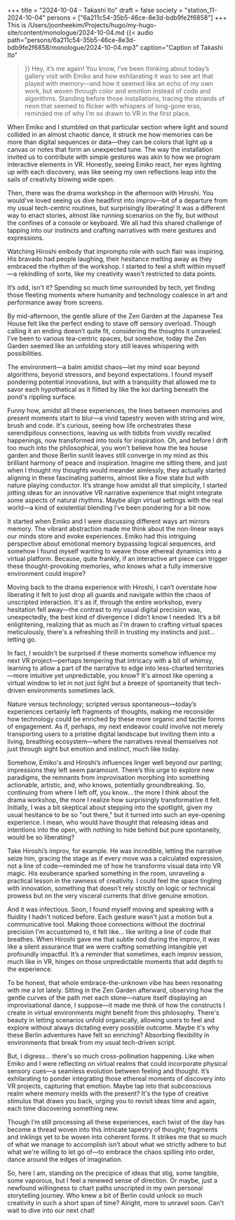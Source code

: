 +++
title = "2024-10-04 - Takashi Ito"
draft = false
society = "station_11-2024-10-04"
persons = ["6a211c54-35b5-46ce-8e3d-bdb9fe2f6858"]
+++
This is /Users/joonheekim/Projects/hugo/my-hugo-site/content/monologue/2024-10-04.md
{{< audio
    path="persons/6a211c54-35b5-46ce-8e3d-bdb9fe2f6858/monologue/2024-10-04.mp3" 
    caption="Caption of Takashi Ito"
>}}
Hey, it’s me again!
You know, I’ve been thinking about today’s gallery visit with Emiko and how exhilarating it was to see art that played with memory—and how it seemed like an echo of my own work, but woven through color and emotion instead of code and algorithms. Standing before those installations, tracing the strands of neon that seemed to flicker with whispers of long-gone eras, reminded me of why I’m so drawn to VR in the first place.

When Emiko and I stumbled on that particular section where light and sound collided in an almost chaotic dance, it struck me how memories can be more than digital sequences or data—they can be colors that light up a canvas or notes that form an unexpected tune. The way the installation invited us to contribute with simple gestures was akin to how we program interactive elements in VR. Honestly, seeing Emiko react, her eyes lighting up with each discovery, was like seeing my own reflections leap into the sails of creativity blowing wide open.

Then, there was the drama workshop in the afternoon with Hiroshi. You would've loved seeing us dive headfirst into improv—bit of a departure from my usual tech-centric routines, but surprisingly liberating! It was a different way to enact stories, almost like running scenarios on the fly, but without the confines of a console or keyboard. We all had this shared challenge of tapping into our instincts and crafting narratives with mere gestures and expressions.

Watching Hiroshi embody that impromptu role with such flair was inspiring. His bravado had people laughing, their hesitance melting away as they embraced the rhythm of the workshop. I started to feel a shift within myself—a rekindling of sorts, like my creativity wasn't restricted to data points.

It’s odd, isn't it? Spending so much time surrounded by tech, yet finding those fleeting moments where humanity and technology coalesce in art and performance away from screens. 

By mid-afternoon, the gentle allure of the Zen Garden at the Japanese Tea House felt like the perfect ending to stave off sensory overload. Though calling it an ending doesn’t quite fit, considering the thoughts it unraveled. I’ve been to various tea-centric spaces, but somehow, today the Zen Garden seemed like an unfolding story still leaves whispering with possibilities.

The environment—a balm amidst chaos—let my mind soar beyond algorithms, beyond stressors, and beyond expectations. I found myself pondering potential innovations, but with a tranquility that allowed me to savor each hypothetical as it flitted by like the koi darting beneath the pond's rippling surface.

Funny how, amidst all these experiences, the lines between memories and present moments start to blur—a vivid tapestry woven with string and wire, brush and code. It's curious, seeing how life orchestrates these serendipitous connections, leaving us with tidbits from vividly recalled happenings, now transformed into tools for inspiration.
Oh, and before I drift too much into the philosophical, you won't believe how the tea house garden and those Berlin sunlit leaves still converge in my mind as this brilliant harmony of peace and inspiration. Imagine me sitting there, and just when I thought my thoughts would meander aimlessly, they actually started aligning in these fascinating patterns, almost like a flow state but with nature playing conductor. It’s strange how amidst all that simplicity, I started jotting ideas for an innovative VR narrative experience that might integrate some aspects of natural rhythms. Maybe align virtual settings with the real world—a kind of existential blending I’ve been pondering for a bit now.

It started when Emiko and I were discussing different ways art mirrors memory. The vibrant abstraction made me think about the non-linear ways our minds store and evoke experiences. Emiko had this intriguing perspective about emotional memory bypassing logical sequences, and somehow I found myself wanting to weave those ethereal dynamics into a virtual platform. Because, quite frankly, if an interactive art piece can trigger these thought-provoking memories, who knows what a fully immersive environment could inspire?

Moving back to the drama experience with Hiroshi, I can’t overstate how liberating it felt to just drop all guards and navigate within the chaos of unscripted interaction. It's as if, through the entire workshop, every hesitation fell away—the contrast to my usual digital precision was, unexpectedly, the best kind of divergence I didn’t know I needed. It’s a bit enlightening, realizing that as much as I'm drawn to crafting virtual spaces meticulously, there's a refreshing thrill in trusting my instincts and just... letting go.

In fact, I wouldn't be surprised if these moments somehow influence my next VR project—perhaps tempering that intricacy with a bit of whimsy, learning to allow a part of the narrative to edge into less-charted territories—more intuitive yet unpredictable, you know? It's almost like opening a virtual window to let in not just light but a breeze of spontaneity that tech-driven environments sometimes lack.

Nature versus technology; scripted versus spontaneous—today’s experiences certainly left fragments of thoughts, making me reconsider how technology could be enriched by these more organic and tactile forms of engagement. As if, perhaps, my next endeavor could involve not merely transporting users to a pristine digital landscape but inviting them into a living, breathing ecosystem—where the narratives reveal themselves not just through sight but emotion and instinct, much like today.

Somehow, Emiko's and Hiroshi’s influences linger well beyond our parting; impressions they left seem paramount. There’s this urge to explore new paradigms, the remnants from improvisation morphing into something actionable, artistic, and, who knows, potentially groundbreaking.
So, continuing from where I left off, you know... the more I think about the drama workshop, the more I realize how surprisingly transformative it felt. Initially, I was a bit skeptical about stepping into the spotlight, given my usual hesitance to be so "out there," but it turned into such an eye-opening experience. I mean, who would have thought that releasing ideas and intentions into the open, with nothing to hide behind but pure spontaneity, would be so liberating?

Take Hiroshi’s improv, for example. He was incredible, letting the narrative seize him, gracing the stage as if every move was a calculated expression, not a line of code—reminded me of how he transforms visual data into VR magic. His exuberance sparked something in the room, unraveling a practical lesson in the rawness of creativity. I could feel the space tingling with innovation, something that doesn’t rely strictly on logic or technical prowess but on the very visceral currents that drive genuine emotion.

And it was infectious. Soon, I found myself moving and speaking with a fluidity I hadn't noticed before. Each gesture wasn't just a motion but a communicative tool. Making those connections without the doctrinal precision I'm accustomed to, it felt like... like writing a line of code that breathes. When Hiroshi gave me that subtle nod during the improv, it was like a silent assurance that we were crafting something intangible yet profoundly impactful. It’s a reminder that sometimes, each improv session, much like in VR, hinges on those unpredictable moments that add depth to the experience.

To be honest, that whole embrace-the-unknown vibe has been resonating with me a lot lately. Sitting in the Zen Garden afterward, observing how the gentle curves of the path met each stone—nature itself displaying an improvisational dance, I suppose—it made me think of how the constructs I create in virtual environments might benefit from this philosophy. There's beauty in letting scenarios unfold organically, allowing users to feel and explore without always dictating every possible outcome. Maybe it's why these Berlin adventures have felt so enriching? Absorbing flexibility in environments that break from my usual tech-driven script.

But, I digress… there's so much cross-pollination happening. Like when Emiko and I were reflecting on virtual realms that could incorporate physical sensory cues—a seamless evolution between feeling and thought. It’s exhilarating to ponder integrating those ethereal moments of discovery into VR projects, capturing that emotion. Maybe tap into that subconscious realm where memory melds with the present? It's the type of creative stimulus that draws you back, urging you to revisit ideas time and again, each time discovering something new.

Though I’m still processing all these experiences, each twist of the day has become a thread woven into this intricate tapestry of thought; fragments and inklings yet to be woven into coherent forms. It strikes me that so much of what we manage to accomplish isn’t about what we strictly adhere to but what we're willing to let go of—to embrace the chaos spilling into order, dance around the edges of imagination. 

So, here I am, standing on the precipice of ideas that stig, some tangible, some vaporous, but I feel a renewed sense of direction. Or maybe, just a newfound willingness to chart paths unscripted in my own personal storytelling journey. Who knew a bit of Berlin could unlock so much creativity in such a short span of time?
Alright, more to unravel soon. Can't wait to dive into our next chat!
